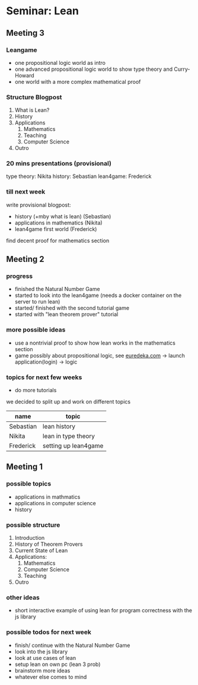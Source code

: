 # Seminar: Lean

## Meeting 3

### Leangame

* one propositional logic world as intro
* one advanced propositional logic world to show type theory and Curry-Howard
* one world with a more complex mathematical proof

### Structure Blogpost

1. What is Lean?
2. History
3. Applications
   1. Mathematics
   2. Teaching
   3. Computer Science
4. Outro

### 20 mins presentations (provisional)

type theory: Nikita
history: Sebastian
lean4game: Frederick

### till next week

write provisional blogpost:

* history (+mby what is lean) (Sebastian)
* applications in mathematics (Nikita)
* lean4game first world (Frederick)

find decent proof for mathematics section

## Meeting 2

### progress

* finished the Natural Number Game
* started to look into the lean4game (needs a docker container on the server to run lean)
* started/ finished with the second tutorial game
* started with "lean theorem prover" tutorial

### more possible ideas

* use a nontrivial proof to show how lean works in the mathematics section
* game possibly about propositional logic, see [euredeka.com](euredeka.com) -> launch application(login) -> logic

### topics for next few weeks

* do more tutorials

we decided to split up and work on different topics

| name | topic |
| -- | -- |
| Sebastian | lean history |
| Nikita | lean in type theory  |
| Frederick | setting up lean4game |

## Meeting 1

### possible topics

* applications in mathmatics
* applications in computer science
* history

### possible structure

1. Introduction
2. History of Theorem Provers
3. Current State of Lean
4. Applications:
   1. Mathematics
   2. Computer Science
   3. Teaching
5. Outro

### other ideas

* short interactive example of using lean for program correctness with the js library

### possible todos for next week

* finish/ continue with the Natural Number Game
* look into the js library
* look at use cases of lean
* setup lean on own pc (lean 3 prob)
* brainstorm more ideas
* whatever else comes to mind
